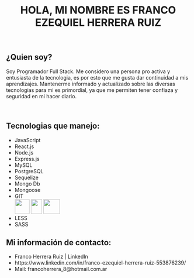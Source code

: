 
### <h1 align="center"> HOLA, MI NOMBRE ES FRANCO EZEQUIEL HERRERA RUIZ </h1>
<br/>


<h2>¿Quien soy?</h2>
<p>Soy Programador Full Stack.
Me considero una persona pro activa y entusiasta de la tecnologia, es por esto que me gusta dar continuidad a mis aprendizajes. Mantenerme informado y actualizado sobre las diversas tecnologias para mi es primordial, ya que me permiten tener confiaza y seguridad en mi hacer diario. 
</p>
<br/>


<h2>Tecnologias que manejo:</h2>
<p>
  <ul>
    <li>JavaScript</li>
    <li>React.js</li>
    <li>Node.js</li>
    <li>Express.js</li>
    <li>MySQL</li>
    <li>PostgreSQL</li>
    <li>Sequelize</li>
    <li>Mongo Db</li>
    <li>Mongoose</li>
    <li>GIT</li>
    <img width="40" height="40"  src="https://encrypted-tbn0.gstatic.com/images?q=tbn:ANd9GcQpngGRjYX1ca7qAADU3K6eGLj7ShQE3L2otdzfryl_Y9Ht2QRoQKYQbsXd36XIxMbYOw0&usqp=CAU" >
    <img width="30" height="40"  src="https://upload.wikimedia.org/wikipedia/commons/thumb/d/d5/CSS3_logo_and_wordmark.svg/1200px-CSS3_logo_and_wordmark.svg.png" >
     <img width="45" height="40" src="https://encrypted-tbn0.gstatic.com/images?q=tbn:ANd9GcSE4xo2cq28cbiSLVJW42FZ5sQ5IZ7nOBGb0g&usqp=CAU">
    <li>LESS</li>
    <li>SASS</li>
  </ul>
</p>

<h2>Mi información de contacto:</h2>
  <ul>
    <li>Franco Herrera Ruiz | LinkedIn </li>
    <li>https://www.linkedin.com/in/franco-ezequiel-herrera-ruiz-553876239/</li>
    <li>Mail: francoherrera_8@hotmail.com.ar</li>
    
    
  </ul>

